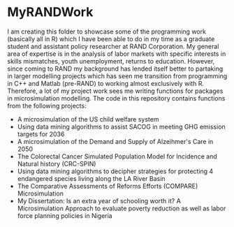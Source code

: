 # MyRANDWork

I am creating this folder to showcase some of the programming work (basically all in R) which I have been able to do in my time 
as a graduate student and assistant policy researcher at RAND Corporation. My general area of expertise is in the analysis of 
labor markets with specific interests in skills mismatches, youth unemployment, returns to education. 
However, since coming to RAND my background has lended itself better to partaking in larger modelling projects which has seen me
transition from programming in C++ and Matlab (pre-RAND) to working almost exclusively with R. Therefore, a lot of my project work 
sees me writing functions for packages in microsimulation modelling. The code in this repository contains functions from the following
projects: 

- A microsimulation of the US child welfare system
- Using data mining algorithms to assist SACOG in meeting GHG emission targets for 2036
- A microsimulation of the Demand and Supply of Alzeihmer's Care in 2050
- The Colorectal Cancer Simulated Population Model for Incidence and Natural history (CRC-SPIN)
- Using data mining algorithms to decipher strategies for protecting 4 endangered species living along the LA River Basin
- The Comparative Assessments of Reforms Efforts (COMPARE) Microsimulation
- My Dissertation: Is an extra year of schooling worth it? A Microsimulation Approach to evaluate poverty reduction as well 
  as labor force planning policies in Nigeria
  

